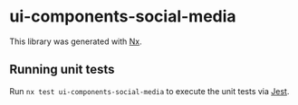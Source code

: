 # ui-components-social-media

This library was generated with [Nx](https://nx.dev).

## Running unit tests

Run `nx test ui-components-social-media` to execute the unit tests via [Jest](https://jestjs.io).
